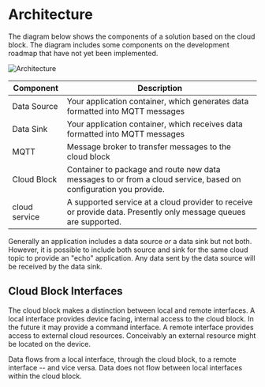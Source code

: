 # Architecture

The diagram below shows the components of a solution based on the cloud block. The diagram includes some components on the development roadmap that have not yet been implemented.

![Architecture](https://raw.githubusercontent.com/kb2ma/cloudBlock/landr-update/docs/images/architecture.png)

|  Component   | Description                                                                                  |
|--------------|----------------------------------------------------------------------------------------------|
| Data Source  | Your application container, which generates data formatted into MQTT messages                |
| Data Sink    | Your application container, which receives data formatted into MQTT messages                 |
| MQTT         | Message broker to transfer messages to the cloud block                                       |
| Cloud Block  | Container to package and route new data messages to or from a cloud service, based on configuration you provide.|
| cloud service| A supported service at a cloud provider to receive or provide data. Presently only message queues are supported.                         |

Generally an application includes a data source *or* a data sink but not both. However, it is possible to include both source and sink for the same cloud topic to provide an "echo" application. Any data sent by the data source will be received by the data sink.

## Cloud Block Interfaces
The cloud block makes a distinction between local and remote interfaces. A local interface provides device facing, internal access to the cloud block. In the future it may provide a command interface. A remote interface provides access to external cloud resources. Conceivably an external resource might be located on the device.

Data flows from a local interface, through the cloud block, to a remote interface -- and vice versa. Data does not flow between local interfaces within the cloud block.
